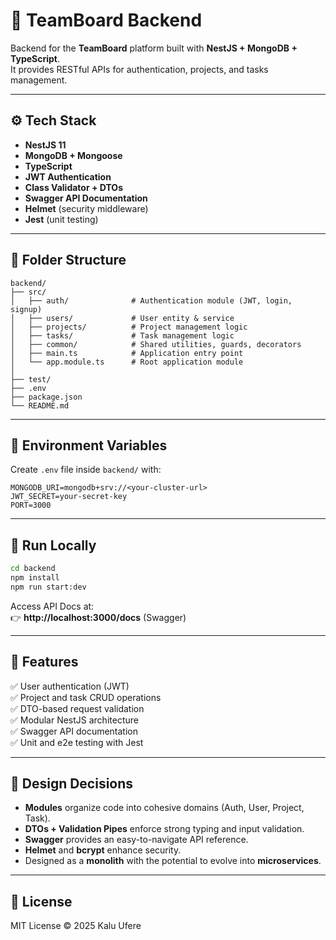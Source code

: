 # 🧠 TeamBoard Backend

Backend for the **TeamBoard** platform built with **NestJS + MongoDB + TypeScript**.  
It provides RESTful APIs for authentication, projects, and tasks management.

---

## ⚙️ Tech Stack

- **NestJS 11**
- **MongoDB + Mongoose**
- **TypeScript**
- **JWT Authentication**
- **Class Validator + DTOs**
- **Swagger API Documentation**
- **Helmet** (security middleware)
- **Jest** (unit testing)

---

## 🧱 Folder Structure

```
backend/
├── src/
│   ├── auth/              # Authentication module (JWT, login, signup)
│   ├── users/             # User entity & service
│   ├── projects/          # Project management logic
│   ├── tasks/             # Task management logic
│   ├── common/            # Shared utilities, guards, decorators
│   ├── main.ts            # Application entry point
│   └── app.module.ts      # Root application module
│
├── test/
├── .env
├── package.json
└── README.md
```

---

## 🧰 Environment Variables

Create `.env` file inside `backend/` with:

```
MONGODB_URI=mongodb+srv://<your-cluster-url>
JWT_SECRET=your-secret-key
PORT=3000
```

---

## 🧪 Run Locally

```bash
cd backend
npm install
npm run start:dev
```

Access API Docs at:  
👉 **http://localhost:3000/docs** (Swagger)

---

## 🧩 Features

✅ User authentication (JWT)  
✅ Project and task CRUD operations  
✅ DTO-based request validation  
✅ Modular NestJS architecture  
✅ Swagger API documentation  
✅ Unit and e2e testing with Jest  

---

## 🧠 Design Decisions

- **Modules** organize code into cohesive domains (Auth, User, Project, Task).  
- **DTOs + Validation Pipes** enforce strong typing and input validation.  
- **Swagger** provides an easy-to-navigate API reference.  
- **Helmet** and **bcrypt** enhance security.  
- Designed as a **monolith** with the potential to evolve into **microservices**.

---

## 📜 License
MIT License © 2025 Kalu Ufere
